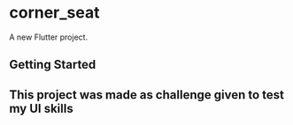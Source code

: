 # corner_seat

A new Flutter project.

## Getting Started

## This project was made as challenge given to test my UI skills
